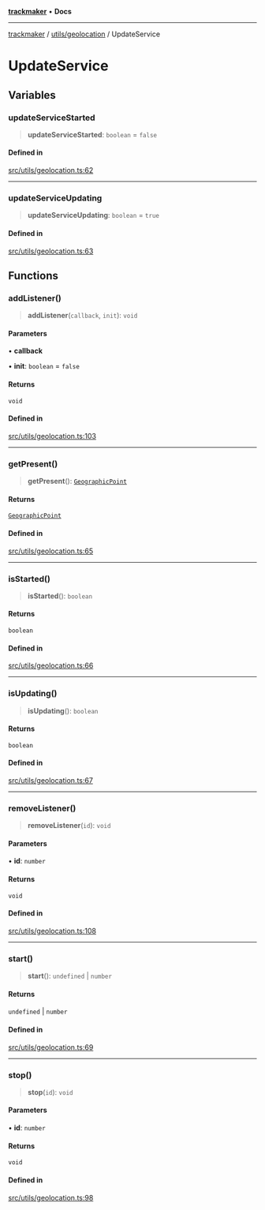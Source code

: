 [**trackmaker**](../../../README.md) • **Docs**

***

[trackmaker](../../../modules.md) / [utils/geolocation](../README.md) / UpdateService

# UpdateService

## Variables

### updateServiceStarted

> **updateServiceStarted**: `boolean` = `false`

#### Defined in

[src/utils/geolocation.ts:62](https://github.com/Anson2251/trackmaker/blob/542e2b29ae5b4a888f6d924839d95f01680fd96f/src/utils/geolocation.ts#L62)

***

### updateServiceUpdating

> **updateServiceUpdating**: `boolean` = `true`

#### Defined in

[src/utils/geolocation.ts:63](https://github.com/Anson2251/trackmaker/blob/542e2b29ae5b4a888f6d924839d95f01680fd96f/src/utils/geolocation.ts#L63)

## Functions

### addListener()

> **addListener**(`callback`, `init`): `void`

#### Parameters

• **callback**

• **init**: `boolean` = `false`

#### Returns

`void`

#### Defined in

[src/utils/geolocation.ts:103](https://github.com/Anson2251/trackmaker/blob/542e2b29ae5b4a888f6d924839d95f01680fd96f/src/utils/geolocation.ts#L103)

***

### getPresent()

> **getPresent**(): [`GeographicPoint`](../README.md#geographicpoint)

#### Returns

[`GeographicPoint`](../README.md#geographicpoint)

#### Defined in

[src/utils/geolocation.ts:65](https://github.com/Anson2251/trackmaker/blob/542e2b29ae5b4a888f6d924839d95f01680fd96f/src/utils/geolocation.ts#L65)

***

### isStarted()

> **isStarted**(): `boolean`

#### Returns

`boolean`

#### Defined in

[src/utils/geolocation.ts:66](https://github.com/Anson2251/trackmaker/blob/542e2b29ae5b4a888f6d924839d95f01680fd96f/src/utils/geolocation.ts#L66)

***

### isUpdating()

> **isUpdating**(): `boolean`

#### Returns

`boolean`

#### Defined in

[src/utils/geolocation.ts:67](https://github.com/Anson2251/trackmaker/blob/542e2b29ae5b4a888f6d924839d95f01680fd96f/src/utils/geolocation.ts#L67)

***

### removeListener()

> **removeListener**(`id`): `void`

#### Parameters

• **id**: `number`

#### Returns

`void`

#### Defined in

[src/utils/geolocation.ts:108](https://github.com/Anson2251/trackmaker/blob/542e2b29ae5b4a888f6d924839d95f01680fd96f/src/utils/geolocation.ts#L108)

***

### start()

> **start**(): `undefined` \| `number`

#### Returns

`undefined` \| `number`

#### Defined in

[src/utils/geolocation.ts:69](https://github.com/Anson2251/trackmaker/blob/542e2b29ae5b4a888f6d924839d95f01680fd96f/src/utils/geolocation.ts#L69)

***

### stop()

> **stop**(`id`): `void`

#### Parameters

• **id**: `number`

#### Returns

`void`

#### Defined in

[src/utils/geolocation.ts:98](https://github.com/Anson2251/trackmaker/blob/542e2b29ae5b4a888f6d924839d95f01680fd96f/src/utils/geolocation.ts#L98)
